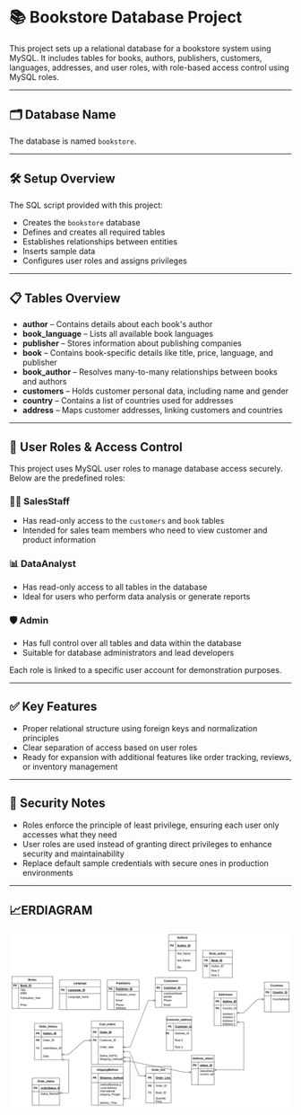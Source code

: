 # 📚 Bookstore Database Project

This project sets up a relational database for a bookstore system using MySQL. It includes tables for books, authors, publishers, customers, languages, addresses, and user roles, with role-based access control using MySQL roles.

---

## 🗂️ Database Name
The database is named `bookstore`.

---

## 🛠️ Setup Overview

The SQL script provided with this project:
- Creates the `bookstore` database
- Defines and creates all required tables
- Establishes relationships between entities
- Inserts sample data
- Configures user roles and assigns privileges

---

## 📋 Tables Overview

- **author** – Contains details about each book's author
- **book_language** – Lists all available book languages
- **publisher** – Stores information about publishing companies
- **book** – Contains book-specific details like title, price, language, and publisher
- **book_author** – Resolves many-to-many relationships between books and authors
- **customers** – Holds customer personal data, including name and gender
- **country** – Contains a list of countries used for addresses
- **address** – Maps customer addresses, linking customers and countries

---

## 👥 User Roles & Access Control

This project uses MySQL user roles to manage database access securely. Below are the predefined roles:

### 👩‍💼 SalesStaff
- Has read-only access to the `customers` and `book` tables
- Intended for sales team members who need to view customer and product information

### 📊 DataAnalyst
- Has read-only access to all tables in the database
- Ideal for users who perform data analysis or generate reports

### 🛡️ Admin
- Has full control over all tables and data within the database
- Suitable for database administrators and lead developers

Each role is linked to a specific user account for demonstration purposes.

---

## ✅ Key Features

- Proper relational structure using foreign keys and normalization principles
- Clear separation of access based on user roles
- Ready for expansion with additional features like order tracking, reviews, or inventory management

---

## 🔐 Security Notes

- Roles enforce the principle of least privilege, ensuring each user only accesses what they need
- User roles are used instead of granting direct privileges to enhance security and maintainability
- Replace default sample credentials with secure ones in production environments

---
## 📈ERDIAGRAM
![alt text](image.png)


